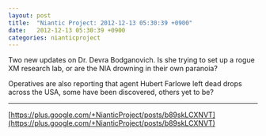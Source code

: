 ```yaml
---
layout: post
title:  "Niantic Project: 2012-12-13 05:30:39 +0900"
date:   2012-12-13 05:30:39 +0900
categories: nianticproject
---
```

Two new updates on Dr. Devra Bodganovich. Is she trying to set up a rogue XM research lab, or are the NIA drowning in their own paranoia?

Operatives are also reporting that agent Hubert Farlowe left dead drops across the USA, some have been discovered, others yet to be?
- - -
[https://plus.google.com/+NianticProject/posts/b89skLCXNVT](https://plus.google.com/+NianticProject/posts/b89skLCXNVT)
